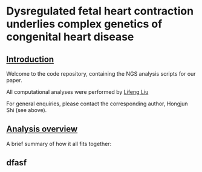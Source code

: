 # Dysregulated fetal heart contraction underlies complex genetics of congenital heart disease



## [Introduction](https://github.com/ShiLabNGS/CHDWGS#introduction)

Welcome to the code repository, containing the NGS analysis scripts for our paper.

All computational analyses were performed by [Lifeng Liu](liulifeng@westlake.edu.cn)

For general enquiries, please contact the corresponding author, Hongjun Shi (see above).



## [Analysis overview](https://github.com/ShiLabNGS/CHDWGS#analysis-overview)

A brief summary of how it all fits together:

## dfasf



























